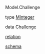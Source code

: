 Model.Challenge

type [MInteger](Model-Challenge.html#t:MInteger)

data [Challenge](Model-Challenge.html#t:Challenge)

[relation](Model-Challenge.html#v:relation)

[schema](Model-Challenge.html#v:schema)
